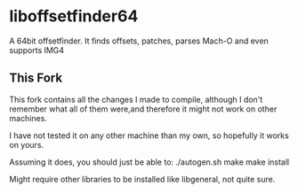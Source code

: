 # liboffsetfinder64
A 64bit offsetfinder. It finds offsets, patches, parses Mach-O and even supports IMG4

## This Fork
This fork contains all the changes I made to compile, although I don't remember what all of them were,and therefore it might not work on other machines.

I have not tested it on any other machine than my own, so hopefully it works on yours.

Assuming it does, you should just be able to:
  ./autogen.sh
  make
  make install

Might require other libraries to be installed like libgeneral, not quite sure.
